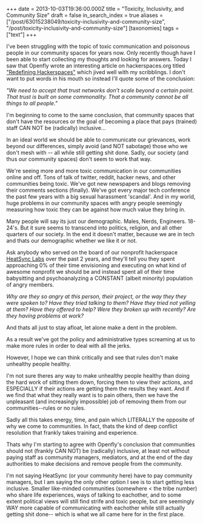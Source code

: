 +++
date = 2013-10-03T19:36:00.000Z
title = "Toxicity, Inclusivity, and Community Size"
draft = false
in_search_index = true
aliases = ["/post/63015238049/toxicity-inclusivity-and-community-size", "/post/toxicity-inclusivity-and-community-size"]
[taxonomies]
tags = ["text"]
+++

I've been struggling with the topic of toxic communication and poisonous people in our community spaces for years now. Only recently though have I been able to start collecting my thoughts and looking for answers. Today I saw that Openfly wrote an interesting article on hackerspaces.org titled ["Redefining Hackerspaces"](http://blog.hackerspaces.org/2013/09/27/redefining-hackerspaces/) which jived well with my scribblings. I don't want to put words in his mouth so instead I'll quote some of the conclusion:

_"We need to accept that trust networks don’t scale beyond a certain point. That trust is built on some commonality. That a community cannot be all things to all people."_

<!-- more -->

I'm beginning to come to the same conclusion, that community spaces that don't have the resources or the goal of becoming a place that pays (trained) staff CAN NOT be (radically) inclusive...

In an ideal world we should be able to communicate our grievances, work beyond our differences, simply avoid (and NOT sabotage) those who we don't mesh with -- all while still getting shit done. Sadly, our society (and thus our community spaces) don't seem to work that way.

We're seeing more and more toxic communication in our communities online and off. Tons of talk of twitter, reddit, hacker news, and other communities being toxic. We've got new newspapers and blogs removing their comments sections (finally). We've got every major tech conference the past few years with a big sexual harassment 'scandal'. And in my world, huge problems in our community spaces with angry people seemingly measuring how toxic they can be against how much value they bring in.

Many people will say its just our demographic. Males, Nerds, Engineers. 18-24's. But it sure seems to transcend into politics, religion, and all other quarters of our society. In the end it doesn't matter, because we are in tech and thats our demographic whether we like it or not.

Ask anybody who served on the board of our nonprofit hackerspace [HeatSync Labs](http://www.heatsynclabs.org/) over the past 2 years, and they'll tell you they spent approaching 0% of their time envisioning and executing on what kind of awesome nonprofit we should be and instead spent all of their time babysitting and psychoanalyzing a CONSTANT (albeit minority) population of angry members.

_Why are they so angry at this person, their project, or the way they they were spoken to? Have they tried talking to them? Have they tried not yelling at them? Have they offered to help? Were they broken up with recently? Are they having problems at work?_

And thats all just to stay afloat, let alone make a dent in the problem.

As a result we've got the policy and administrative types screaming at us to make more rules in order to deal with all the jerks.

However, I hope we can think critically and see that rules don't make unhealthy people healthy.

I'm not sure theres any way to make unhealthy people healthy than doing the hard work of sitting them down, forcing them to view their actions, and ESPECIALLY if their actions are getting them the results they want. And if we find that what they really want is to pain others, then we have the unpleasant (and increasingly impossible) job of removing them from our communities--rules or no rules.

Sadly all this takes energy, time, and pain which LITERALLY the opposite of why we come to communities. In fact, thats the kind of deep conflict resolution that frankly takes training and experience.

Thats why I'm starting to agree with Openfly's conclusion that communities should not (frankly CAN NOT) be (radically) inclusive, at least not without paying staff as community managers, mediators, and at the end of the day authorities to make decisions and remove people from the community.

I'm not saying HeatSync (or your community here) have to pay community managers, but I am saying the only other option I see is to start getting less inclusive. Smaller like-minded communities (somewhere < the tribe number) who share life experiences, ways of talking to eachother, and to some extent political views will still find strife and toxic people, but are seemingly WAY more capable of communicating with eachother while still actually getting shit done-- which is what we all came here for in the first place.
